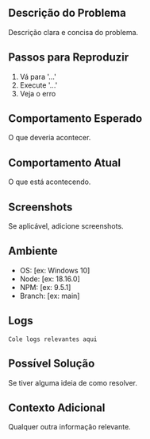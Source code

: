 ## Descrição do Problema

Descrição clara e concisa do problema.

## Passos para Reproduzir

1. Vá para '...'
2. Execute '...'
3. Veja o erro

## Comportamento Esperado

O que deveria acontecer.

## Comportamento Atual

O que está acontecendo.

## Screenshots

Se aplicável, adicione screenshots.

## Ambiente

- OS: [ex: Windows 10]
- Node: [ex: 18.16.0]
- NPM: [ex: 9.5.1]
- Branch: [ex: main]

## Logs

```
Cole logs relevantes aqui
```

## Possível Solução

Se tiver alguma ideia de como resolver.

## Contexto Adicional

Qualquer outra informação relevante.

